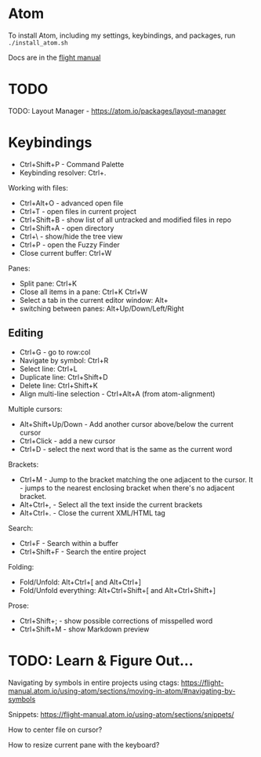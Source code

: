 # Atom

To install Atom, including my settings, keybindings, and packages, run `./install_atom.sh`

Docs are in the [flight manual](https://flight-manual.atom.io/getting-started/)

# TODO
TODO: Layout Manager - https://atom.io/packages/layout-manager


# Keybindings

- Ctrl+Shift+P - Command Palette
- Keybinding resolver: Ctrl+.

Working with files:
- Ctrl+Alt+O - advanced open file
- Ctrl+T - open files in current project
- Ctrl+Shift+B - show list of all untracked and modified files in repo
- Ctrl+Shift+A - open directory
- Ctrl+\ - show/hide the tree view
- Ctrl+P - open the Fuzzy Finder
- Close current buffer: Ctrl+W

Panes:
- Split pane: Ctrl+K <arrow>
- Close all items in a pane: Ctrl+K Ctrl+W
- Select a tab in the current editor window: Alt+<number>
- switching between panes: Alt+Up/Down/Left/Right


## Editing
- Ctrl+G - go to row:col
- Navigate by symbol: Ctrl+R
- Select line: Ctrl+L
- Duplicate line: Ctrl+Shift+D
- Delete line: Ctrl+Shift+K
- Align multi-line selection - Ctrl+Alt+A (from atom-alignment)

Multiple cursors:
- Alt+Shift+Up/Down - Add another cursor above/below the current cursor
- Ctrl+Click - add a new cursor
- Ctrl+D - select the next word that is the same as the current word

Brackets:
- Ctrl+M - Jump to the bracket matching the one adjacent to the cursor. It - jumps to the nearest enclosing bracket when there's no adjacent bracket.
- Alt+Ctrl+, - Select all the text inside the current brackets
- Alt+Ctrl+. - Close the current XML/HTML tag

Search:
- Ctrl+F - Search within a buffer
- Ctrl+Shift+F - Search the entire project

Folding:
- Fold/Unfold: Alt+Ctrl+[ and Alt+Ctrl+]
- Fold/Unfold everything: Alt+Ctrl+Shift+[ and Alt+Ctrl+Shift+]

Prose:
- Ctrl+Shift+; - show possible corrections of misspelled word
- Ctrl+Shift+M - show Markdown preview


# TODO: Learn & Figure Out...
Navigating by symbols in entire projects using ctags: https://flight-manual.atom.io/using-atom/sections/moving-in-atom/#navigating-by-symbols

Snippets: https://flight-manual.atom.io/using-atom/sections/snippets/

How to center file on cursor?

How to resize current pane with the keyboard?
